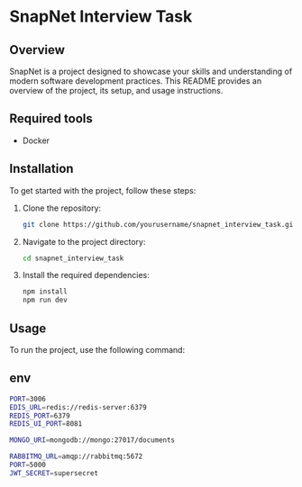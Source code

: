 # SnapNet Interview Task

## Overview
SnapNet is a project designed to showcase your skills and understanding of modern software development practices. This README provides an overview of the project, its setup, and usage instructions.

## Required tools
- Docker

## Installation
To get started with the project, follow these steps:

1. Clone the repository:
    ```bash
    git clone https://github.com/yourusername/snapnet_interview_task.git
    ```
2. Navigate to the project directory:
    ```bash
    cd snapnet_interview_task
    ```
3. Install the required dependencies:
    ```bash
    npm install
    npm run dev
    ```

## Usage
To run the project, use the following command:

## env

```sh
PORT=3006
EDIS_URL=redis://redis-server:6379
REDIS_PORT=6379
REDIS_UI_PORT=8081

MONGO_URI=mongodb://mongo:27017/documents

RABBITMQ_URL=amqp://rabbitmq:5672
PORT=5000
JWT_SECRET=supersecret
```